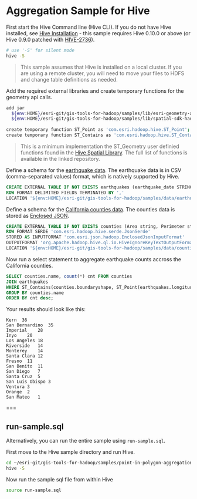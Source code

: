 # Aggregation Sample for Hive

First start the Hive Command line (Hive CLI).  If you do not have Hive installed, see [Hive Installation](https://cwiki.apache.org/Hive/adminmanual-installation.html) - this sample requires Hive 0.10.0 or above (or Hive 0.9.0 patched with [HIVE-2736](https://issues.apache.org/jira/browse/HIVE-2736)).

```bash
# use '-S' for silent mode
hive -S
```

> This sample assumes that Hive is installed on a local cluster.  If you are using a remote cluster, you will need to move your files to HDFS and change table definitions as needed.

Add the required external libraries and create temporary functions for the geometry api calls.
```bash
add jar
  ${env:HOME}/esri-git/gis-tools-for-hadoop/samples/lib/esri-geometry-api.jar
  ${env:HOME}/esri-git/gis-tools-for-hadoop/samples/lib/spatial-sdk-hadoop.jar
  
create temporary function ST_Point as 'com.esri.hadoop.hive.ST_Point';
create temporary function ST_Contains as 'com.esri.hadoop.hive.ST_Contains';
```

> This is a minimum implementation the ST_Geometry user definied functions found in the [Hive Spatial Library](https://github.com/ArcGIS/hive-spatial).  The full list of functions is available in the linked repository.

Define a schema for the [earthquake data](https://github.com/Esri/hadoop-tools/tree/master/sample-workflows/data/earthquake-data).  The earthquake data is in CSV (comma-separated values) format, which is natively supported by Hive.

```sql
CREATE EXTERNAL TABLE IF NOT EXISTS earthquakes (earthquake_date STRING, latitude DOUBLE, longitude DOUBLE, magnitude DOUBLE)
ROW FORMAT DELIMITED FIELDS TERMINATED BY ','
LOCATION '${env:HOME}/esri-git/gis-tools-for-hadoop/samples/data/earthquake-data';
```

Define a schema for the [California counties data](https://github.com/Esri/hadoop-tools/tree/master/sample-workflows/data/counties-data).  The counties data is stored as [Enclosed JSON](https://github.com/Esri/hadoop-tools/wiki/JSON-Formats).  

```sql
CREATE EXTERNAL TABLE IF NOT EXISTS counties (Area string, Perimeter string, State string, County string, Name string, BoundaryShape binary)                                         
ROW FORMAT SERDE 'com.esri.hadoop.hive.serde.JsonSerde'              
STORED AS INPUTFORMAT 'com.esri.json.hadoop.EnclosedJsonInputFormat'
OUTPUTFORMAT 'org.apache.hadoop.hive.ql.io.HiveIgnoreKeyTextOutputFormat'
LOCATION '${env:HOME}/esri-git/gis-tools-for-hadoop/samples/data/counties-data'; 
```

Now run a select statement to aggregate earthquake counts accross the California counties.

```sql
SELECT counties.name, count(*) cnt FROM counties
JOIN earthquakes
WHERE ST_Contains(counties.boundaryshape, ST_Point(earthquakes.longitude, earthquakes.latitude))
GROUP BY counties.name
ORDER BY cnt desc;
```

Your results should look like this:

```
Kern  36
San Bernardino	35
Imperial	28
Inyo	20
Los Angeles	18
Riverside	14
Monterey	14
Santa Clara	12
Fresno	11
San Benito	11
San Diego	7
Santa Cruz	5
San Luis Obispo	3
Ventura	3
Orange	2
San Mateo	1
```

===

## run-sample.sql

Alternatively, you can run the entire sample using `run-sample.sql`.

First move to the Hive sample directory and run Hive.

```bash
cd ~/esri-git/gis-tools-for-hadoop/samples/point-in-polygon-aggregation-hive/cmd
hive -S
```

Now run the sample sql file from within Hive

```bash
source run-sample.sql
```
